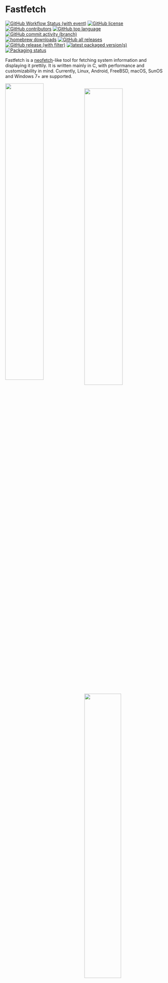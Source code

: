 # Fastfetch

[![GitHub Workflow Status (with event)](https://img.shields.io/github/actions/workflow/status/fastfetch-cli/fastfetch/ci.yml)](https://github.com/fastfetch-cli/fastfetch/actions)
[![GitHub license](https://img.shields.io/github/license/fastfetch-cli/fastfetch)](https://github.com/fastfetch-cli/fastfetch/blob/dev/LICENSE)
[![GitHub contributors](https://img.shields.io/github/contributors/fastfetch-cli/fastfetch)](https://github.com/fastfetch-cli/fastfetch/graphs/contributors)
[![GitHub top language](https://img.shields.io/github/languages/top/fastfetch-cli/fastfetch?logo=c&label=)](https://github.com/fastfetch-cli/fastfetch/blob/dev/CMakeLists.txt#L5)
[![GitHub commit activity (branch)](https://img.shields.io/github/commit-activity/m/fastfetch-cli/fastfetch)](https://github.com/fastfetch-cli/fastfetch/commits)  
[![homebrew downloads](https://img.shields.io/homebrew/installs/dm/fastfetch?logo=homebrew)](https://formulae.brew.sh/formula/fastfetch#default)
[![GitHub all releases](https://img.shields.io/github/downloads/fastfetch-cli/fastfetch/total?logo=github)](https://github.com/fastfetch-cli/fastfetch/releases)  
[![GitHub release (with filter)](https://img.shields.io/github/v/release/fastfetch-cli/fastfetch?logo=github)](https://github.com/fastfetch-cli/fastfetch/releases)
[![latest packaged version(s)](https://repology.org/badge/latest-versions/fastfetch.svg)](https://repology.org/project/fastfetch/versions)
[![Packaging status](https://repology.org/badge/tiny-repos/fastfetch.svg)](https://repology.org/project/fastfetch/versions)

Fastfetch is a [neofetch](https://github.com/dylanaraps/neofetch)-like tool for fetching system information and displaying it prettily. It is written mainly in C, with performance and customizability in mind. Currently, Linux, Android, FreeBSD, macOS, SunOS and Windows 7+ are supported.

<img src="screenshots/example1.png" width="49%" align="left" />
<img src="https://upload.wikimedia.org/wikipedia/commons/2/24/Transparent_Square_Tiles_Texture.png" width="49%" height="16px" align="left" />
<img src="screenshots/example4.png" width="49%" align="left" />
<img src="https://upload.wikimedia.org/wikipedia/commons/2/24/Transparent_Square_Tiles_Texture.png" width="49%" height="16px" align="left" />
<img src="screenshots/example2.png" width="48%" align="top" />
<img src="screenshots/example3.png" width="48%" align="top" />
<img src="screenshots/example5.png" height="15%" align="top" />

There are [screenshots on different platforms](https://github.com/fastfetch-cli/fastfetch/wiki).

## Installation

### Linux

Some distros packaged an outdated fastfetch version. Older version receive no support, so please try always to use the latest version.

* Ubuntu: [`ppa:zhangsongcui3371/fastfetch`](https://launchpad.net/~zhangsongcui3371/+archive/ubuntu/fastfetch) (for Ubuntu 22.04 or newer)
* Debian: `sudo apt install fastfetch` (for Debian 13 or newer)
* Debian / Ubuntu: Download `fastfetch-linux-<proper architecture>.deb` from [Github release page](https://github.com/fastfetch-cli/fastfetch/releases/latest) and double-click it (for Ubuntu 20.04 or newer and Debian 11 or newer).
* Arch Linux: `sudo pacman -S fastfetch`
* Fedora: `sudo dnf install fastfetch`
* Gentoo: `sudo emerge --ask app-misc/fastfetch`
* Alpine: `apk add --upgrade fastfetch`
* NixOS: `nix-shell -p fastfetch`
* openSUSE: `sudo zypper install fastfetch`
* ALT Linux: `sudo apt-get install fastfetch`

Replace sudo with doas depending on what you use.

[See also if fastfetch has been packaged for your favorite Linux distro](#Packaging).

If fastfetch is not packaged for your distro or an outdated version is packaged, [linuxbrew](https://brew.sh/) is a good alternative: `brew install fastfetch`

### macOS

* [HomeBrew](https://formulae.brew.sh/formula/fastfetch#default): `brew install fastfetch`
* [MacPorts](https://ports.macports.org/port/fastfetch/): `sudo port install fastfetch`

### Windows

* [scoop](https://scoop.sh/#/apps?q=fastfetch): `scoop install fastfetch`
* [winget](https://github.com/microsoft/winget-pkgs/tree/master/manifests/f/Fastfetch-cli/Fastfetch): `winget install fastfetch`
* [MSYS2 MinGW](https://github.com/msys2/MINGW-packages/tree/master/mingw-w64-fastfetch): `pacman -S mingw-w64-<subsystem>-<arch>-fastfetch`

You may also download the program directly from [the GitHub releases page](https://github.com/fastfetch-cli/fastfetch/releases/latest) in the form of an archive file.

### FreeBSD

* `pkg install fastfetch`

### Android (Termux)

* `pkg install fastfetch`

## Build from source

See Wiki: https://github.com/fastfetch-cli/fastfetch/wiki/Building

## Usage

* Run it with default configuration: `fastfetch`
* Run it with [all supported modules](https://github.com/fastfetch-cli/fastfetch/wiki/Support+Status#available-modules) and find what you interest: `fastfetch -c all.jsonc`
* Find all data that fastfetch detects: `fastfetch -s <module> --format json`
* Display help messages: `fastfetch --help`
* Generate config file based on command line arguments: `fastfetch --arg1 --arg2 --gen-config`

## Customization

Fastfetch uses the JSONC (or JSON with comments) for configuration. [See Wiki for detail](https://github.com/fastfetch-cli/fastfetch/wiki/Configuration). There are some premade config files in [`presets`](presets), including the ones used for the screenshots above. You can load them using `-c <filename>`. Those files can serve as examples of the configuration syntax.

Logos can be heavily customized too; see the [logo documentation](https://github.com/fastfetch-cli/fastfetch/wiki/Logo-options) for more information.


## Packaging

### Repositories

[![Packaging status](https://repology.org/badge/vertical-allrepos/fastfetch.svg?header=)](https://repology.org/project/fastfetch/versions)

### Manual

* DEB / RPM package: `cmake --build . --target package`
* Install directly: `cmake --install . --prefix /usr/local`

## FAQ

### Q: Neofetch is good enough. Why do I need fastfetch?

1. Fastfetch is actively maintained.
2. Fastfetch is faster. As the name suggests.
3. Fastfetch has a greater number of features, though by default fastfetch only has a few modules enabled; use `fastfetch -c all` to find what you want.
4. Fastfetch is more configurable. You can find more information in the Wiki: <https://github.com/fastfetch-cli/fastfetch/wiki/Configuration>.
5. Fastfetch is more polished. For example, neofetch prints `555MiB` in `Memory` module and `23G` in `Disk` module, whereas fastfetch prints `555.00 MiB` and `22.97 GiB` respectively.
6. Fastfetch is more accurate. For example, [neofetch never actually supports the Wayland protocol](https://github.com/dylanaraps/neofetch/pull/2395).

### Q: Fastfetch shows my local IP address. It leaks my privacy!

A local IP (10.x.x.x, 172.x.x.x, 192.168.x.x) has nothing to do with privacy. It only makes sense if you are on the same network, for example, if you connect to the same Wi-Fi network.

Actually the `Local IP` module is the most useful module for me personally. I (@CarterLi) have several VMs installed to test fastfetch and often need to SSH into them. I have fastfetch running on shell startup and I never need to type `ip addr` manually.

If you really don't like it, you can disable the `Local IP` module in `config.jsonc`.

### Q: Where is the config file? I can't find it.

`Fastfetch` does not generate config file automatically. You can use `fastfetch --gen-config` to generate one. The config file will be saved in `~/.config/fastfetch/config.jsonc` by default. See [Wiki for detail](https://github.com/fastfetch-cli/fastfetch/wiki/Configuration).

### Q: The configuration is so complex. Where is the documentation?

Fastfetch uses JSON (with comments) for configuration. I suggest you use an IDE with JSON schema support (like VSCode) to edit it.

Alternatively, you can refer to the presets in [`presets` directory](https://github.com/fastfetch-cli/fastfetch/tree/dev/presets).

### Q: I WANT THE DOCUMENTATION!

[Here is the documentation](https://github.com/fastfetch-cli/fastfetch/wiki/Json-Schema). It is generated from [JSON schema](https://github.com/fastfetch-cli/fastfetch/blob/dev/doc/json_schema.json) but you won't like it.

### Q: How can I customize the module output?

Fastfetch uses `format` to generate output. For example, to make the `GPU` module show only the GPU name (leaving other information undisplayed), you can use

```jsonc
{
    "modules": [
        {
            "type": "gpu",
            "format": "{2}" // See `fastfetch -h gpu-format` for detail
        }
    ]
}
```

. . which is equivalent to `fastfetch -s gpu --gpu-format '{2}'`

See `fastfetch -h format` for information on basic usage. For module specific formattion, see `fastfetch -h <module>-format`

### Q: I have my own ascii-art / image file. How can I show it with fastfetch?

Try `fastfetch -l /path/to/logo`. See [logo documentation](https://github.com/fastfetch-cli/fastfetch/wiki/Logo-options) for detail.

If you just want to display distro name in [FIGlet text](https://github.com/pwaller/pyfiglet):

```bash
# install pyfiglet and jq first
pyfiglet -s -f small_slant $(fastfetch -s os --format json | jq -r '.[0].result.name') && fastfetch -l none
```

![image](https://github.com/fastfetch-cli/fastfetch/assets/6134068/6466524e-ab8c-484f-848d-eec7ddeb7df2)

### Q: Fastfetch runs in white and black on shell startup. Why?

This issue usually happens when using fastfetch with `p10k`. There are known incompatibility between fastfetch and p10k instant prompt.
The p10k doc clearly states that you should NOT print anything to stdout after `p10k-instant-prompt` is initialized. You should either put `fastfetch` before initialization of `p10k-instant-prompt` (recommended)

You can always use `fastfetch --pipe false` to force fastfetch running in colorful mode.

### Q: Why do fastfetch and neofetch show different memory usage result?

See #1096

### Q: I want feature A / B / C. Will fastfetch support it?

Fastfetch is a system information tool. We only accept hardware or system level software feature requests. For most personal uses, I recommend using `Command` module to detect it yourself, which can be used to grab output from a custom shell script:

```jsonc
// This module shows the default editor
{
    "modules": [
        {
            "type": "command",
            "text": "$EDITOR --version | head -1",
            "key": "Editor"
        }
    ]
}
```

Otherwise, open a feature request in [GitHub Issues](https://github.com/fastfetch-cli/fastfetch/issues).

### Q: I have questions. Where can I get help?

* For usage questions, please start a discussion in [GitHub Discussions](https://github.com/fastfetch-cli/fastfetch/discussions).
* For possible bugs, please open an issue in [GitHub Issues](https://github.com/fastfetch-cli/fastfetch/issues). Be sure to fill the bug-report template carefully for developers to investigate.

## Star History

Give it a star to support us!

<a href="https://star-history.com/#fastfetch-cli/fastfetch&Date">
  <picture>
    <source media="(prefers-color-scheme: dark)" srcset="https://api.star-history.com/svg?repos=fastfetch-cli/fastfetch&type=Date&theme=dark" />
    <source media="(prefers-color-scheme: light)" srcset="https://api.star-history.com/svg?repos=fastfetch-cli/fastfetch&type=Date" />
    <img alt="Star History Chart" src="https://api.star-history.com/svg?repos=fastfetch-cli/fastfetch&type=Date" />
  </picture>
</a>
